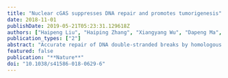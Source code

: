 ```yaml
---
title: "Nuclear cGAS suppresses DNA repair and promotes tumorigenesis"
date: 2018-11-01
publishDate: 2019-05-21T05:23:31.129618Z
authors: ["Haipeng Liu", "Haiping Zhang", "Xiangyang Wu", "Dapeng Ma", "Juehui Wu", "Lin Wang", "Yan Jiang", "Yiyan Fei", "Chenggang Zhu", "Rong Tan", "Peter Jungblut", "Gang Pei", "Anca Dorhoi", "Qiaoling Yan", "Fan Zhang", "Ruijuan Zheng", "Siyu Liu", "Haijiao Liang", "Zhonghua Liu", "Hua Yang", "Jianxia Chen", "Peng Wang", "Tianqi Tang", "Wenxia Peng", "Zhangsen Hu", "Zhu Xu", "Xiaochen Huang", "Jie Wang", "Haohao Li", "Yilong Zhou", "Feng Liu", "Dapeng Yan", "Stefan H E Kaufmann", "Chang Chen", "**Zhiyong Mao**<sup>* </sup>", "Baoxue Ge<sup>* </sup>"]
publication_types: ["2"]
abstract: "Accurate repair of DNA double-stranded breaks by homologous recombination preserves genome integrity and inhibits tumorigenesis. Cyclic GMP-AMP synthase (cGAS) is a cytosolic DNA sensor that activates innate immunity by initiating the STING-IRF3-type I IFN signalling cascade1,2. Recognition of ruptured micronuclei by cGAS links genome instability to the innate immune response3,4, but the potential involvement of cGAS in DNA repair remains unknown. Here we demonstrate that cGAS inhibits homologous recombination in mouse and human models. DNA damage induces nuclear translocation of cGAS in a manner that is dependent on importin-$α$, and the phosphorylation of cGAS at tyrosine 215-mediated by B-lymphoid tyrosine kinase-facilitates the cytosolic retention of cGAS. In the nucleus, cGAS is recruited to double-stranded breaks and interacts with PARP1 via poly(ADP-ribose). The cGAS-PARP1 interaction impedes the formation of the PARP1-Timeless complex, and thereby suppresses homologous recombination. We show that knockdown of cGAS suppresses DNA damage and inhibits tumour growth both in vitro and in vivo. We conclude that nuclear cGAS suppresses homologous-recombination-mediated repair and promotes tumour growth, and that cGAS therefore represents a potential target for cancer prevention and therapy."
featured: false
publication: "**Nature**"
doi: "10.1038/s41586-018-0629-6"
---
```


